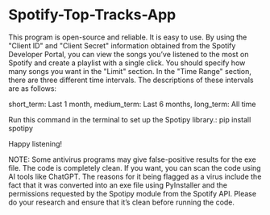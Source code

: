 # Spotify-Top-Tracks-App
This program is open-source and reliable. It is easy to use. By using the "Client ID" and "Client Secret" information obtained from the Spotify Developer Portal, you can view the songs you’ve listened to the most on Spotify and create a playlist with a single click. You should specify how many songs you want in the "Limit" section. In the "Time Range" section, there are three different time intervals. The descriptions of these intervals are as follows:

short_term: Last 1 month,
medium_term: Last 6 months,
long_term: All time

Run this command in the terminal to set up the Spotipy library.:
pip install spotipy

Happy listening!

NOTE: Some antivirus programs may give false-positive results for the exe file. The code is completely clean. If you want, you can scan the code using AI tools like ChatGPT.
The reasons for it being flagged as a virus include the fact that it was converted into an exe file using PyInstaller and the permissions requested by the Spotipy module from the Spotify API.
Please do your research and ensure that it’s clean before running the code.
